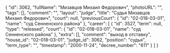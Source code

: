 {
    "id": 3062,
    "fullName": "Мизавцов Михаил Федорович",
    "photoURL": "",
    "tags": [],
    "comment": "",
    "layout": "judge",
    "title": "Судья Мизавцов Михаил Федорович",
    "court": null,
    "previousCourt": {
        "id": "02-018-03-01",
        "name": "суд Сенненского района"
    },
    "career": [
        {
            "id": 3527,
            "term": null,
            "type": "released",
            "court": {
                "id": "02-018-03-01",
                "name": "суд Сенненского района"
            },
            "extra": [],
            "comment": "выход в отставку",
            "house_id": "02-018-03-01",
            "judge_id": 3062,
            "position": "судья",
            "term_type": "",
            "timestamp": "2000-11-24",
            "decree_number": "611"
        }
    ]
}